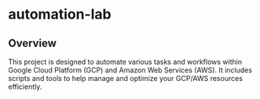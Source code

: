 # automation-lab

## Overview

This project is designed to automate various tasks and workflows within Google Cloud Platform (GCP) and Amazon Web Services (AWS). It includes scripts and tools to help manage and optimize your GCP/AWS resources efficiently.
